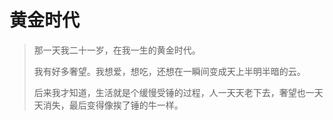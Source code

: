 # 黄金时代

> 那一天我二十一岁，在我一生的黄金时代。
> 
> 我有好多奢望。我想爱，想吃，还想在一瞬间变成天上半明半暗的云。
> 
> 后来我才知道，生活就是个缓慢受锤的过程，人一天天老下去，奢望也一天天消失，最后变得像挨了锤的牛一样。